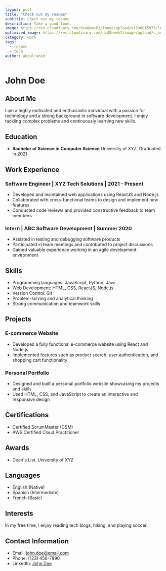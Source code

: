 ```yaml
---
layout: post
title: "Check out my resume"
subtitle: Check out my resume
description: Take a good look.
image: https://res.cloudinary.com/dz48emek2/image/upload/v1690015933/l0noglkpoqqdyfhzq5g2.png
optimized_image: https://res.cloudinary.com/dz48emek2/image/upload/c_scale,w_380,h_200/l0noglkpoqqdyfhzq5g2
category: work
tags:
  - resume
  - tech
author: abdulrahim
---
```


# John Doe

## About Me
I am a highly motivated and enthusiastic individual with a passion for technology and a strong background in software development. I enjoy tackling complex problems and continuously learning new skills.

## Education
- **Bachelor of Science in Computer Science**
  University of XYZ, Graduated in 2021

## Work Experience
### Software Engineer | XYZ Tech Solutions | 2021 - Present
- Developed and maintained web applications using ReactJS and Node.js
- Collaborated with cross-functional teams to design and implement new features
- Conducted code reviews and provided constructive feedback to team members

### Intern | ABC Software Development | Summer 2020
- Assisted in testing and debugging software products
- Participated in team meetings and contributed to project discussions
- Gained valuable experience working in an agile development environment

## Skills
- Programming languages: JavaScript, Python, Java
- Web Development: HTML, CSS, ReactJS, Node.js
- Version Control: Git
- Problem-solving and analytical thinking
- Strong communication and teamwork skills

## Projects
### E-commerce Website
- Developed a fully functional e-commerce website using React and Node.js
- Implemented features such as product search, user authentication, and shopping cart functionality

### Personal Portfolio
- Designed and built a personal portfolio website showcasing my projects and skills
- Used HTML, CSS, and JavaScript to create an interactive and responsive design

## Certifications
- Certified ScrumMaster (CSM)
- AWS Certified Cloud Practitioner

## Awards
- Dean's List, University of XYZ

## Languages
- English (Native)
- Spanish (Intermediate)
- French (Basic)

## Interests
In my free time, I enjoy reading tech blogs, hiking, and playing soccer.

## Contact Information
- Email: john.doe@email.com
- Phone: (123) 456-7890
- LinkedIn: [John Doe](https://www.linkedin.com/in/johndoe/)
